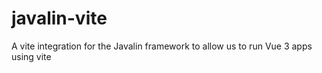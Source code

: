 # javalin-vite
A vite integration for the Javalin framework to allow us to run Vue 3 apps using vite
